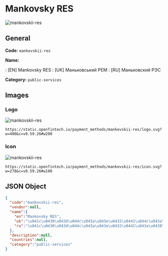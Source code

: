 
# Mankovsky RES 
![mankovskii-res](https://static.openfintech.io/payment_methods/mankovskii-res/logo.svg?w=400&c=v0.59.26#w200)  

## General 
**Code:** `mankovskii-res` 
 
**Name:** 
 
:	[EN] Mankovsky RES 
:	[UK] Маньковський РЕМ 
:	[RU] Маньковский РЭС 
 
**Category:** `public-services` 
 

## Images 

### Logo 
![mankovskii-res](https://static.openfintech.io/payment_methods/mankovskii-res/logo.svg?w=400&c=v0.59.26#w200)  

```
https://static.openfintech.io/payment_methods/mankovskii-res/logo.svg?w=400&c=v0.59.26#w200
```  

### Icon 
![mankovskii-res](https://static.openfintech.io/payment_methods/mankovskii-res/icon.svg?w=278&c=v0.59.26#w100)  

```
https://static.openfintech.io/payment_methods/mankovskii-res/icon.svg?w=278&c=v0.59.26#w100
```  

## JSON Object 

```json
{
  "code":"mankovskii-res",
  "vendor":null,
  "name":{
    "en":"Mankovsky RES",
    "uk":"\u041c\u0430\u043d\u044c\u043a\u043e\u0432\u0441\u044c\u043a\u0438\u0439 \u0420\u0415\u041c",
    "ru":"\u041c\u0430\u043d\u044c\u043a\u043e\u0432\u0441\u043a\u0438\u0439 \u0420\u042d\u0421"
  },
  "description":null,
  "countries":null,
  "category":"public-services"
}
```  
